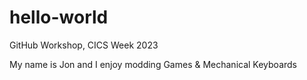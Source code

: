 # hello-world
GitHub Workshop, CICS Week 2023

My name is Jon and I enjoy modding Games & Mechanical Keyboards
